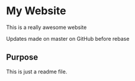 # My Website

This is a really awesome website

Updates made on master on GitHub before rebase 

## Purpose

This is just a readme file.
